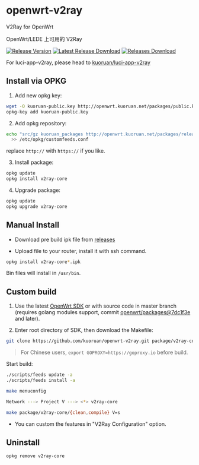 # openwrt-v2ray

V2Ray for OpenWrt

OpenWrt/LEDE 上可用的 V2Ray

[![Release Version](https://img.shields.io/github/release/kuoruan/openwrt-v2ray.svg)](https://github.com/kuoruan/openwrt-v2ray/releases/latest) [![Latest Release Download](https://img.shields.io/github/downloads/kuoruan/openwrt-v2ray/latest/total.svg)](https://github.com/kuoruan/openwrt-v2ray/releases/latest) [![Releases Download](https://img.shields.io/github/downloads/kuoruan/openwrt-v2ray/total.svg)](https://github.com/kuoruan/openwrt-v2ray/releases)

For luci-app-v2ray, please head to [kuoruan/luci-app-v2ray](https://github.com/kuoruan/luci-app-v2ray)

## Install via OPKG

1. Add new opkg key:

```sh
wget -O kuoruan-public.key http://openwrt.kuoruan.net/packages/public.key
opkg-key add kuoruan-public.key
```

2. Add opkg repository:

```sh
echo "src/gz kuoruan_packages http://openwrt.kuoruan.net/packages/releases/$(. /etc/openwrt_release ; echo $DISTRIB_ARCH)" \
  >> /etc/opkg/customfeeds.conf
```

replace ```http://``` with ```https://``` if you like.

3. Install package:

```sh
opkg update
opkg install v2ray-core
```

4. Upgrade package:

```sh
opkg update
opkg upgrade v2ray-core
```

## Manual Install

- Download pre build ipk file from [releases](https://github.com/kuoruan/openwrt-v2ray/releases)

- Upload file to your router, install it with ssh command.

```sh
opkg install v2ray-core*.ipk
```

Bin files will install in ```/usr/bin```.

## Custom build

1. Use the latest [OpenWrt SDK](https://downloads.openwrt.org/snapshots/) or with source code in master branch (requires golang modules support, commit [openwrt/packages@7dc1f3e](https://github.com/openwrt/packages/commit/7dc1f3e0293588ebc544e8eee104043dd0dacaf5) and later).

2. Enter root directory of SDK, then download the Makefile:

```sh
git clone https://github.com/kuoruan/openwrt-v2ray.git package/v2ray-core
```

> For Chinese users, ```export GOPROXY=https://goproxy.io``` before build.

Start build:

```sh
./scripts/feeds update -a
./scripts/feeds install -a

make menuconfig

Network ---> Project V ---> <*> v2ray-core

make package/v2ray-core/{clean,compile} V=s
```

- You can custom the features in "V2Ray Configuration" option.

## Uninstall

```sh
opkg remove v2ray-core
```
